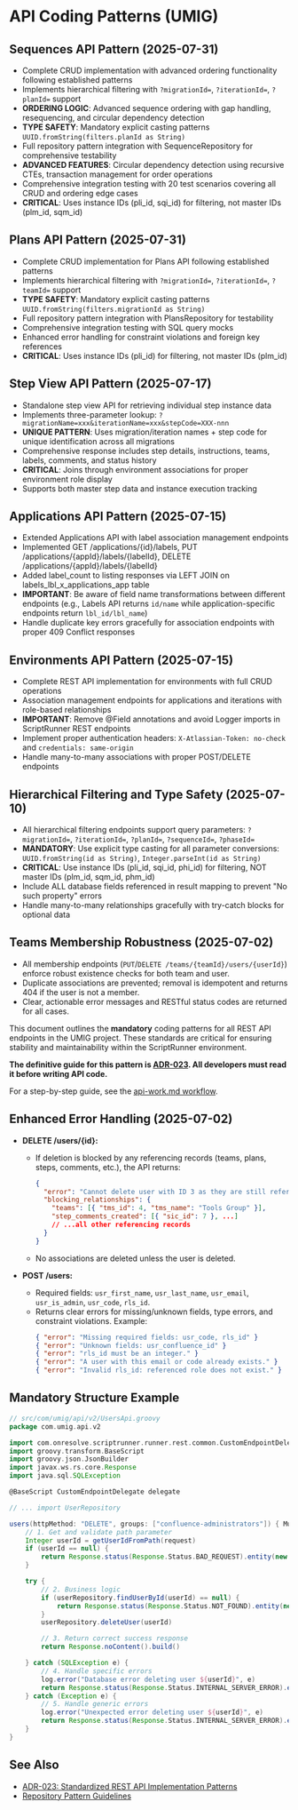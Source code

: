 # API Coding Patterns (UMIG)

## Sequences API Pattern (2025-07-31)
- Complete CRUD implementation with advanced ordering functionality following established patterns
- Implements hierarchical filtering with `?migrationId=`, `?iterationId=`, `?planId=` support
- **ORDERING LOGIC**: Advanced sequence ordering with gap handling, resequencing, and circular dependency detection
- **TYPE SAFETY**: Mandatory explicit casting patterns `UUID.fromString(filters.planId as String)`
- Full repository pattern integration with SequenceRepository for comprehensive testability
- **ADVANCED FEATURES**: Circular dependency detection using recursive CTEs, transaction management for order operations
- Comprehensive integration testing with 20 test scenarios covering all CRUD and ordering edge cases
- **CRITICAL**: Uses instance IDs (pli_id, sqi_id) for filtering, not master IDs (plm_id, sqm_id)

## Plans API Pattern (2025-07-31)
- Complete CRUD implementation for Plans API following established patterns
- Implements hierarchical filtering with `?migrationId=`, `?iterationId=`, `?teamId=` support
- **TYPE SAFETY**: Mandatory explicit casting patterns `UUID.fromString(filters.migrationId as String)`
- Full repository pattern integration with PlansRepository for testability
- Comprehensive integration testing with SQL query mocks
- Enhanced error handling for constraint violations and foreign key references
- **CRITICAL**: Uses instance IDs (pli_id) for filtering, not master IDs (plm_id)

## Step View API Pattern (2025-07-17)
- Standalone step view API for retrieving individual step instance data
- Implements three-parameter lookup: `?migrationName=xxx&iterationName=xxx&stepCode=XXX-nnn`
- **UNIQUE PATTERN**: Uses migration/iteration names + step code for unique identification across all migrations
- Comprehensive response includes step details, instructions, teams, labels, comments, and status history
- **CRITICAL**: Joins through environment associations for proper environment role display
- Supports both master step data and instance execution tracking

## Applications API Pattern (2025-07-15)
- Extended Applications API with label association management endpoints
- Implemented GET /applications/{id}/labels, PUT /applications/{appId}/labels/{labelId}, DELETE /applications/{appId}/labels/{labelId}
- Added label_count to listing responses via LEFT JOIN on labels_lbl_x_applications_app table
- **IMPORTANT**: Be aware of field name transformations between different endpoints (e.g., Labels API returns `id/name` while application-specific endpoints return `lbl_id/lbl_name`)
- Handle duplicate key errors gracefully for association endpoints with proper 409 Conflict responses

## Environments API Pattern (2025-07-15)
- Complete REST API implementation for environments with full CRUD operations
- Association management endpoints for applications and iterations with role-based relationships
- **IMPORTANT**: Remove @Field annotations and avoid Logger imports in ScriptRunner REST endpoints
- Implement proper authentication headers: `X-Atlassian-Token: no-check` and `credentials: same-origin`
- Handle many-to-many associations with proper POST/DELETE endpoints

## Hierarchical Filtering and Type Safety (2025-07-10)
- All hierarchical filtering endpoints support query parameters: `?migrationId=`, `?iterationId=`, `?planId=`, `?sequenceId=`, `?phaseId=`
- **MANDATORY**: Use explicit type casting for all parameter conversions: `UUID.fromString(id as String)`, `Integer.parseInt(id as String)`
- **CRITICAL**: Use instance IDs (pli_id, sqi_id, phi_id) for filtering, NOT master IDs (plm_id, sqm_id, phm_id)
- Include ALL database fields referenced in result mapping to prevent "No such property" errors
- Handle many-to-many relationships gracefully with try-catch blocks for optional data

## Teams Membership Robustness (2025-07-02)
- All membership endpoints (`PUT`/`DELETE /teams/{teamId}/users/{userId}`) enforce robust existence checks for both team and user.
- Duplicate associations are prevented; removal is idempotent and returns 404 if the user is not a member.
- Clear, actionable error messages and RESTful status codes are returned for all cases.

This document outlines the **mandatory** coding patterns for all REST API endpoints in the UMIG project. These standards are critical for ensuring stability and maintainability within the ScriptRunner environment.

**The definitive guide for this pattern is [ADR-023](../../../../docs/adr/ADR-023-Standardized-Rest-Api-Patterns.md). All developers must read it before writing API code.**

For a step-by-step guide, see the [api-work.md workflow](../../../../.clinerules/workflows/api-work.md).

## Enhanced Error Handling (2025-07-02)

- **DELETE /users/{id}:**
  - If deletion is blocked by any referencing records (teams, plans, steps, comments, etc.), the API returns:
    ```json
    {
      "error": "Cannot delete user with ID 3 as they are still referenced by other resources.",
      "blocking_relationships": {
        "teams": [{ "tms_id": 4, "tms_name": "Tools Group" }],
        "step_comments_created": [{ "sic_id": 7 }, ...]
        // ...all other referencing records
      }
    }
    ```
  - No associations are deleted unless the user is deleted.

- **POST /users:**
  - Required fields: `usr_first_name`, `usr_last_name`, `usr_email`, `usr_is_admin`, `usr_code`, `rls_id`.
  - Returns clear errors for missing/unknown fields, type errors, and constraint violations. Example:
    ```json
    { "error": "Missing required fields: usr_code, rls_id" }
    { "error": "Unknown fields: usr_confluence_id" }
    { "error": "rls_id must be an integer." }
    { "error": "A user with this email or code already exists." }
    { "error": "Invalid rls_id: referenced role does not exist." }
    ```

## Mandatory Structure Example
```groovy
// src/com/umig/api/v2/UsersApi.groovy
package com.umig.api.v2

import com.onresolve.scriptrunner.runner.rest.common.CustomEndpointDelegate
import groovy.transform.BaseScript
import groovy.json.JsonBuilder
import javax.ws.rs.core.Response
import java.sql.SQLException

@BaseScript CustomEndpointDelegate delegate

// ... import UserRepository

users(httpMethod: "DELETE", groups: ["confluence-administrators"]) { MultivaluedMap queryParams, String body, HttpServletRequest request ->
    // 1. Get and validate path parameter
    Integer userId = getUserIdFromPath(request)
    if (userId == null) {
        return Response.status(Response.Status.BAD_REQUEST).entity(new JsonBuilder([error: "User ID is required."]).toString()).build()
    }

    try {
        // 2. Business logic
        if (userRepository.findUserById(userId) == null) {
            return Response.status(Response.Status.NOT_FOUND).entity(new JsonBuilder([error: "User not found."]).toString()).build()
        }
        userRepository.deleteUser(userId)

        // 3. Return correct success response
        return Response.noContent().build()

    } catch (SQLException e) {
        // 4. Handle specific errors
        log.error("Database error deleting user ${userId}", e)
        return Response.status(Response.Status.INTERNAL_SERVER_ERROR).entity(new JsonBuilder([error: "A database error occurred."]).toString()).build()
    } catch (Exception e) {
        // 5. Handle generic errors
        log.error("Unexpected error deleting user ${userId}", e)
        return Response.status(Response.Status.INTERNAL_SERVER_ERROR).entity(new JsonBuilder([error: "An internal error occurred."]).toString()).build()
    }
}
```

## See Also
- [ADR-023: Standardized REST API Implementation Patterns](../../../../docs/adr/ADR-023-Standardized-Rest-Api-Patterns.md)
- [Repository Pattern Guidelines](../repository/README.md)
